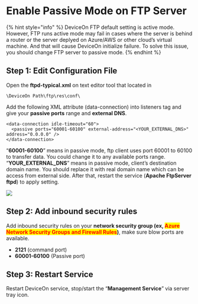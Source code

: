 # Enable Passive Mode on FTP Server

{% hint style="info" %}
DeviceOn FTP default setting is active mode. However, FTP runs active mode may fail in cases where the server is behind a router or the server deplyed on Azure/AWS or other cloud’s virtual machine. And that will cause DeviceOn initialize failure. To solve this issue, you should change FTP server to passive mode.
{% endhint %}

## **Step 1**: Edit Configuration File

Open the **ftpd-typical.xml** on text editor tool that located in

```
\DeviceOn Path\ftp\res\conf\
```

Add the following XML attribute (data-connection) into listeners tag and give your **passive ports** range and **external DNS**.

```
<data-connection idle-timeout="60">  
  <passive ports="60001-60100" external-address="<YOUR_EXTERNAL_DNS>" address="0.0.0.0" />  
</data-connection>  
```

“**60001-60100**” means in passive mode, ftp client uses port 60001 to 60100 to transfer data. You could change it to any available ports range. “**YOUR\_EXTERNAL\_DNS**” means in passive mode, client’s destination domain name. You should replace it with real domain name which can be access from external side. After that, restart the service (**Apache FtpServer ftpd**) to apply setting.

![](https://i.imgur.com/lopIjzK.png)

## Step 2: Add inbound security rules

Add inbound security rules on your **network security group (ex, **<mark style="color:red;">**Azure Network Security Groups and Firewall Rules**</mark>**)**, make sure blow ports are available.

* **2121** (command port)
* **60001-60100** (Passive port)

## Step 3: Restart Service

Restart DeviceOn service, stop/start the “**Management Service**” via server tray icon.
